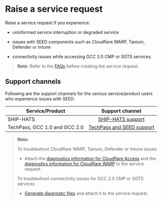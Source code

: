 # Raise a service request

Raise a service request if you experience:

- uninformed service interruption or degraded service

- issues with SEED components such as Cloudflare WARP, Tanium, Defender or Intune

- connectivity issues while accessing GCC 2.0 CMP or SGTS services.

>**Note**: Refer to the [FAQs](faqs/seed-faqs) before creating the service request.

## Support channels

Following are the support channels for the various service/product users who experience issues with SEED.

| Service/Product  | Support channel|
| ------------- |:-------------:|
| SHIP-HATS      | [SHIP-HATS support](https://go.gov.sg/ship-hats-support)   |
| TechPass, GCC 1.0 and GCC 2.0 | [TechPass and SEED support](https://go.gov.sg/seed-techpass-support) |

>**Note:**
>
> To troubleshoot Cloudflare WARP, Tanium, Defender or Intune issues
>
>- Attach the [diagnostics information for Cloudflare Access](https://docs.developer.tech.gov.sg/docs/security-suite-for-engineering-endpoint-devices/#/faqs/how-to-generate-and-upload-diagnostic-files-to-incident-support-request?id=generate-cloudflare-access-diagnostic-file) and the [diagnostics information for Cloudflare WARP](https://docs.developer.tech.gov.sg/docs/security-suite-for-engineering-endpoint-devices/#/faqs/how-to-generate-and-upload-diagnostic-files-to-incident-support-request?id=generate-cloudflare-warp-diagnostic-logs) to the service request.
>
> To troubleshoot connectivity issues for GCC 2.0 CMP or SGTS services
>
>- [Generate diagnostic files](/support/generate-diagnostic-files.md) and attach it to the service request.


